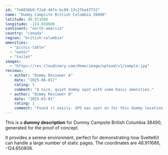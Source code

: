 ```yaml
---
id: "7e6038b8-f2a9-46fe-bc89-13c2fbe47f32"
name: "Dummy Campsite British Columbia 38490"
latitude: 48.911686
longitude: -124.650808
continent: "north-america"
country: "canada"
region: "british-columbia"
amenities:
  - "picnic-table"
  - "water"
  - "toilet"
images:
  - "https://res.cloudinary.com/demo/image/upload/v1/sample.jpg"
reviews:
  - author: "Dummy Reviewer A"
    date: "2025-06-017"
    rating: 5
    comment: "A nice, quiet dummy spot with some basic amenities."
  - author: "Dummy Reviewer B"
    date: "2025-03-01"
    rating: 2
    comment: "Found it easily. GPS was spot on for this dummy location."
---
```


This is a **dummy description** for Dummy Campsite British Columbia 38490, generated for the proof of concept.

It provides a serene environment, perfect for demonstrating how SvelteKit can handle a large number of static pages. The coordinates are 48.911686, -124.650808.
